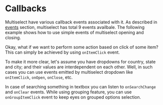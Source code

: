 # Callbacks

Multiselect have various callback events associated with it. As described in [events](https://ngx-lib.github.io/multiselect/guide/events) section, multiselect has total 9 events availbale. The following example shows how to use simple events of multiselect opening and closing.

<ms-events></ms-events>

Okay, what if we want to perform some action based on click of some item? This can simply be achieved by using `onItemClick` event.

To make it more clear, let's assume you have dropdowns for country, state and city; and their values are interdependent on each other. Well, in such cases you can use events emitted by multiselect dropdown like `onItemClick`, `onOpen`, `onClose`, etc.

<ms-events-advanced></ms-events-advanced>

In case of searching something in textbox you can listen to `onSearchChange` and `onClear` events. While using grouping feature, you can use `onGroupItemClick` event to keep eyes on grouped options selection.
